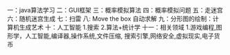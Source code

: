 一：java算法学习
二：GUI框架
三：概率模拟算法
四：概率模拟问题
五：走迷宫
六：随机迷宫生成
七：扫雷
八: Move the box 自动求解
九：分形图的绘制：计算机生成艺术
十：人工智能
    1.搜索
    2.算法+统计学
十一：相关领域
    1.游戏编程,图形学，人工智能,编译器,操作系统,文件压缩,
        搜索引擎,网络安全,虚拟现实,电子货币
